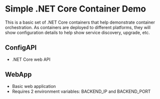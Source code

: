 # Simple .NET Core Container Demo

This is a basic set of .NET Core containers that help demonstrate container orchestration. As containers are deployed to different platforms, they will show configuration details to help show service discovery, upgrade, etc.

## ConfigAPI

*   .NET Core web API

## WebApp

*   Basic web application 
*   Requires 2 environment variables: BACKEND_IP and BACKEND_PORT
